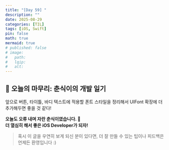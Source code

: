 ```yaml
---
title: "[Day 59] " 
description: ""
date: 2025-08-29
categories: [TIL]
tags: [iOS, Swift]
pin: false
math: true
mermaid: true
# published: false
# image:
#   path:
#   lqip: 
#   alt: 
---
```


## 🐾 오늘의 마무리: 춘식이의 개발 일기

앞으로 버튼, 타이틀, 바디 텍스트에 적용할 폰트 스타일을 정리해서
UIFont 확장에 더 추가해두면 좋을 것 같다!


**오늘도 오류 내며 자란 춘식이였습니다. 🐾**  
**더 열심히 해서 좋은 iOS Developer가 되자!**

> 혹시 이 글을 우연히 보게 되신 분이 있다면, 더 잘 만들 수 있는 팁이나 피드백은 언제든 환영입니다 :)